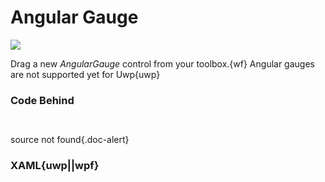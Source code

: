 # Angular Gauge

![](https://raw.githubusercontent.com/Live-Charts/WebSiteDocs/master/v1/Resources/angulargauge.jpg)

Drag a new *AngularGauge* control from your toolbox.{wf}
Angular gauges are not supported yet for Uwp{uwp}

<pulled></pulled>

### Code Behind

```{wpf,!https://raw.githubusercontent.com/beto-rodriguez/Live-Charts/master/Examples/Wpf/Gauges/AngularGaugeExmple.xaml.cs}

```

```{wf,!https://raw.githubusercontent.com/beto-rodriguez/Live-Charts/master/Examples/WinForms/Gauge/AngularGauge/AngularGugeForm.cs}

```

source not found{.doc-alert}

### XAML{uwp||wpf}

```{wpf,!https://raw.githubusercontent.com/beto-rodriguez/Live-Charts/master/Examples/Wpf/Gauges/AngularGaugeExmple.xaml}
 
```